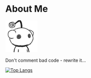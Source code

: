 # About Me

<img height='100' width='100' src='./assets/avatar.png'>

Don't comment bad code - rewrite it... 

[![Top Langs](https://github-readme-stats.vercel.app/api/top-langs/?username=claudiolau&layout=compact)](https://github.com/claudiolau/github-readme-stats)
